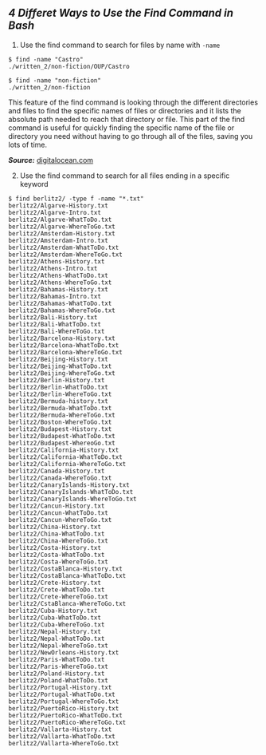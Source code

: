 ***4 Differet Ways to Use the Find Command in Bash***
---
1. Use the find command to search for files by name with `-name`

```
$ find -name "Castro"
./written_2/non-fiction/OUP/Castro
```
```
$ find -name "non-fiction"
./written_2/non-fiction
```
This feature of the find command is looking through the different directories and files to find the specific names of files or directories and it lists the absolute path needed to reach that directory or file. This part of the find command is useful for quickly finding the specific name of the file or directory you need without having to go through all of the files, saving you lots of time.

***Source:*** [digitalocean.com](https://www.digitalocean.com/community/tutorials/how-to-use-find-and-locate-to-search-for-files-on-linux)

2. Use the find command to search for all files ending in a specific keyword

```
$ find berlitz2/ -type f -name "*.txt"
berlitz2/Algarve-History.txt
berlitz2/Algarve-Intro.txt
berlitz2/Algarve-WhatToDo.txt
berlitz2/Algarve-WhereToGo.txt
berlitz2/Amsterdam-History.txt
berlitz2/Amsterdam-Intro.txt
berlitz2/Amsterdam-WhatToDo.txt
berlitz2/Amsterdam-WhereToGo.txt
berlitz2/Athens-History.txt
berlitz2/Athens-Intro.txt
berlitz2/Athens-WhatToDo.txt
berlitz2/Athens-WhereToGo.txt
berlitz2/Bahamas-History.txt
berlitz2/Bahamas-Intro.txt
berlitz2/Bahamas-WhatToDo.txt
berlitz2/Bahamas-WhereToGo.txt
berlitz2/Bali-History.txt
berlitz2/Bali-WhatToDo.txt
berlitz2/Bali-WhereToGo.txt
berlitz2/Barcelona-History.txt
berlitz2/Barcelona-WhatToDo.txt
berlitz2/Barcelona-WhereToGo.txt
berlitz2/Beijing-History.txt
berlitz2/Beijing-WhatToDo.txt
berlitz2/Beijing-WhereToGo.txt
berlitz2/Berlin-History.txt
berlitz2/Berlin-WhatToDo.txt
berlitz2/Berlin-WhereToGo.txt
berlitz2/Bermuda-history.txt
berlitz2/Bermuda-WhatToDo.txt
berlitz2/Bermuda-WhereToGo.txt
berlitz2/Boston-WhereToGo.txt
berlitz2/Budapest-History.txt
berlitz2/Budapest-WhatToDo.txt
berlitz2/Budapest-WhereoGo.txt
berlitz2/California-History.txt
berlitz2/California-WhatToDo.txt
berlitz2/California-WhereToGo.txt
berlitz2/Canada-History.txt
berlitz2/Canada-WhereToGo.txt
berlitz2/CanaryIslands-History.txt        
berlitz2/CanaryIslands-WhatToDo.txt       
berlitz2/CanaryIslands-WhereToGo.txt      
berlitz2/Cancun-History.txt
berlitz2/Cancun-WhatToDo.txt
berlitz2/Cancun-WhereToGo.txt
berlitz2/China-History.txt
berlitz2/China-WhatToDo.txt
berlitz2/China-WhereToGo.txt
berlitz2/Costa-History.txt
berlitz2/Costa-WhatToDo.txt
berlitz2/Costa-WhereToGo.txt
berlitz2/CostaBlanca-History.txt
berlitz2/CostaBlanca-WhatToDo.txt
berlitz2/Crete-History.txt
berlitz2/Crete-WhatToDo.txt
berlitz2/Crete-WhereToGo.txt
berlitz2/CstaBlanca-WhereToGo.txt
berlitz2/Cuba-History.txt
berlitz2/Cuba-WhatToDo.txt
berlitz2/Cuba-WhereToGo.txt
berlitz2/Nepal-History.txt
berlitz2/Nepal-WhatToDo.txt
berlitz2/Nepal-WhereToGo.txt
berlitz2/NewOrleans-History.txt
berlitz2/Paris-WhatToDo.txt
berlitz2/Paris-WhereToGo.txt
berlitz2/Poland-History.txt
berlitz2/Poland-WhatToDo.txt
berlitz2/Portugal-History.txt
berlitz2/Portugal-WhatToDo.txt
berlitz2/Portugal-WhereToGo.txt
berlitz2/PuertoRico-History.txt
berlitz2/PuertoRico-WhatToDo.txt
berlitz2/PuertoRico-WhereToGo.txt
berlitz2/Vallarta-History.txt
berlitz2/Vallarta-WhatToDo.txt
berlitz2/Vallarta-WhereToGo.txt
```

```
